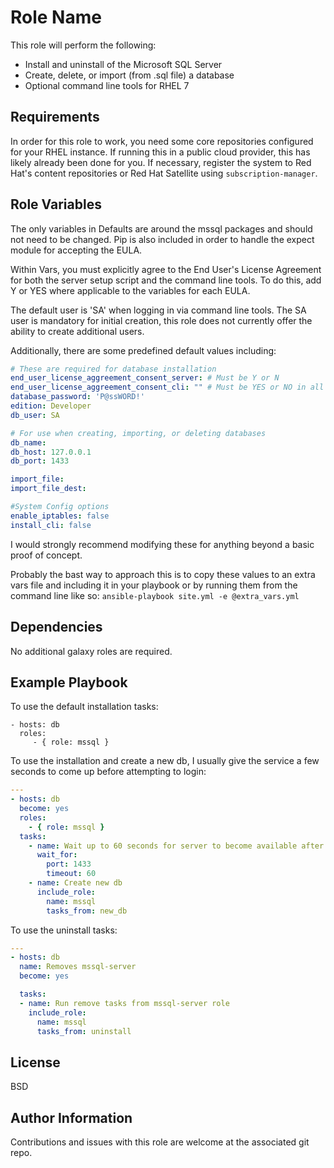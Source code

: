 Role Name
=========

This role will perform the following:
- Install and uninstall of the Microsoft SQL Server
- Create, delete, or import (from .sql file) a database
- Optional command line tools for RHEL 7

Requirements
------------

In order for this role to work, you need some core repositories configured for your RHEL instance. If running this in a public cloud provider, this has likely already been done for you. If necessary, register the system to Red Hat's content repositories or Red Hat Satellite using `subscription-manager`.




Role Variables
--------------

The only variables in Defaults are around the mssql packages and should not need to be changed. Pip is also included in order to handle the expect module for accepting the EULA.

Within Vars, you must explicitly agree to the End User's License Agreement for both the server setup script and the command line tools. To do this, add Y or YES where applicable to the variables for each EULA.

The default user is 'SA' when logging in via command line tools. The SA user is mandatory for initial creation, this role does not currently offer the ability to create additional users.

Additionally, there are some predefined default values including:
```yaml
# These are required for database installation
end_user_license_aggreement_consent_server: # Must be Y or N
end_user_license_aggreement_consent_cli: "" # Must be YES or NO in all caps within quotes
database_password: 'P@ssWORD!'
edition: Developer
db_user: SA

# For use when creating, importing, or deleting databases
db_name:
db_host: 127.0.0.1
db_port: 1433

import_file:
import_file_dest:

#System Config options
enable_iptables: false
install_cli: false

```
I would strongly recommend modifying these for anything beyond a basic proof of concept.

Probably the bast way to approach this is to copy these values to an extra vars file and including it in your playbook or by running them from the command line like so:
`ansible-playbook site.yml -e @extra_vars.yml`

Dependencies
------------

No additional galaxy roles are required.

Example Playbook
----------------

To use the default installation tasks:

    - hosts: db
      roles:
         - { role: mssql }

To use the installation and create a new db, I usually give the service a few seconds to come up before attempting to login:
```yaml
---
- hosts: db
  become: yes
  roles:
    - { role: mssql }
  tasks:
    - name: Wait up to 60 seconds for server to become available after creation
      wait_for:
        port: 1433
        timeout: 60
    - name: Create new db
      include_role:
        name: mssql
        tasks_from: new_db
```

To use the uninstall tasks:
```yaml
---
- hosts: db
  name: Removes mssql-server
  become: yes

  tasks:
  - name: Run remove tasks from mssql-server role
    include_role:
      name: mssql
      tasks_from: uninstall
```

License
-------

BSD

Author Information
------------------

Contributions and issues with this role are welcome at the associated git repo.
